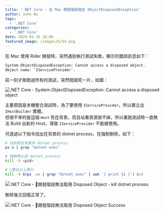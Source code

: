 ```yaml
---
title: '.NET Core - 在 Mac 開發階段發生 ObjectDisposedException'
author: John Wu
tags:
  - '.NET Core'
categories:
  - '.NET Core'
date: 2020-01-16 16:06
featured_image: /images/b/54.png
---
```


在 Mac 使用 Rider 開發時，突然遇到執行測試失敗，顯示的錯誤訊息如下：  

```txt
System.ObjectDisposedException: Cannot access a disposed object.
Object name: 'IServiceProvider'.
```

前一刻才剛跑過所有的測試，突然間就死一片，如圖：  

![.NET Core - System.ObjectDisposedException: Cannot access a disposed object](/images/b/54.png)

<!-- more -->

主要原因是本機整合測試時，為了要使用 `IServiceProvider`，所以建立出 `IHostBuilder` 實體。  
但很不幸的是這個 `Host` 死在背景，而且站著資源放不掉，所以重跑測試時一直無法 Build 出新的 Host，導致 `IServiceProvider` 不能被使用。

可透過以下指令找出在背景的 dotnet process，在強制刪除，如下：  

```sh
# 找到死在背景的 dotnet process
ps x | grep "dotnet exec"

# 強制停止該 dotnet process
kill -9 <pid>

# 整合以上兩行
kill -9 $(ps -ax | grep "dotnet exec" | awk '{ print $1 }') &>2
```

![.NET Core - 開發階段無法取用 Disposed Object - kill dotnet process](/images/b/55.png)

刪除後又回復正常了。  

![.NET Core - 開發階段無法取用 Disposed Object Success](/images/b/56.png)
